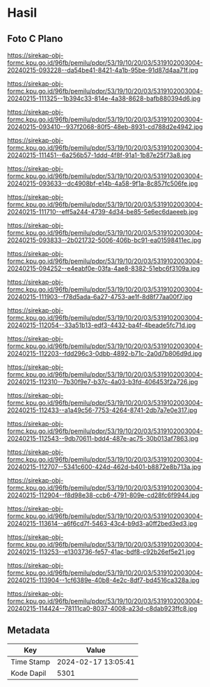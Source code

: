 # Hasil

## Foto C Plano

https://sirekap-obj-formc.kpu.go.id/96fb/pemilu/pdpr/53/19/10/20/03/5319102003004-20240215-093228--da54be41-8421-4a1b-95be-91d87d4aa71f.jpg

https://sirekap-obj-formc.kpu.go.id/96fb/pemilu/pdpr/53/19/10/20/03/5319102003004-20240215-111325--1b394c33-814e-4a38-8628-bafb880394d6.jpg

https://sirekap-obj-formc.kpu.go.id/96fb/pemilu/pdpr/53/19/10/20/03/5319102003004-20240215-093410--937f2068-80f5-48eb-8931-cd788d2e4942.jpg

https://sirekap-obj-formc.kpu.go.id/96fb/pemilu/pdpr/53/19/10/20/03/5319102003004-20240215-111451--6a256b57-1ddd-4f8f-91a1-1b87e25f73a8.jpg

https://sirekap-obj-formc.kpu.go.id/96fb/pemilu/pdpr/53/19/10/20/03/5319102003004-20240215-093633--dc4908bf-e14b-4a58-9f1a-8c857fc506fe.jpg

https://sirekap-obj-formc.kpu.go.id/96fb/pemilu/pdpr/53/19/10/20/03/5319102003004-20240215-111710--eff5a244-4739-4d34-be85-5e6ec6daeeeb.jpg

https://sirekap-obj-formc.kpu.go.id/96fb/pemilu/pdpr/53/19/10/20/03/5319102003004-20240215-093833--2b021732-5006-406b-bc91-ea01598411ec.jpg

https://sirekap-obj-formc.kpu.go.id/96fb/pemilu/pdpr/53/19/10/20/03/5319102003004-20240215-094252--e4eabf0e-03fa-4ae8-8382-51ebc6f3109a.jpg

https://sirekap-obj-formc.kpu.go.id/96fb/pemilu/pdpr/53/19/10/20/03/5319102003004-20240215-111903--f78d5ada-6a27-4753-ae1f-8d8f77aa00f7.jpg

https://sirekap-obj-formc.kpu.go.id/96fb/pemilu/pdpr/53/19/10/20/03/5319102003004-20240215-112054--33a51b13-edf3-4432-ba4f-4beade5fc71d.jpg

https://sirekap-obj-formc.kpu.go.id/96fb/pemilu/pdpr/53/19/10/20/03/5319102003004-20240215-112203--fdd296c3-0dbb-4892-b71c-2a0d7b806d9d.jpg

https://sirekap-obj-formc.kpu.go.id/96fb/pemilu/pdpr/53/19/10/20/03/5319102003004-20240215-112310--7b30f9e7-b37c-4a03-b3fd-406453f2a726.jpg

https://sirekap-obj-formc.kpu.go.id/96fb/pemilu/pdpr/53/19/10/20/03/5319102003004-20240215-112433--a1a49c56-7753-4264-8741-2db7a7e0e317.jpg

https://sirekap-obj-formc.kpu.go.id/96fb/pemilu/pdpr/53/19/10/20/03/5319102003004-20240215-112543--9db70611-bdd4-487e-ac75-30b013af7863.jpg

https://sirekap-obj-formc.kpu.go.id/96fb/pemilu/pdpr/53/19/10/20/03/5319102003004-20240215-112707--5341c600-424d-462d-b401-b8872e8b713a.jpg

https://sirekap-obj-formc.kpu.go.id/96fb/pemilu/pdpr/53/19/10/20/03/5319102003004-20240215-112904--f8d98e38-ccb6-4791-809e-cd28fc6f9944.jpg

https://sirekap-obj-formc.kpu.go.id/96fb/pemilu/pdpr/53/19/10/20/03/5319102003004-20240215-113614--a6f6cd7f-5463-43c4-b9d3-a0ff2bed3ed3.jpg

https://sirekap-obj-formc.kpu.go.id/96fb/pemilu/pdpr/53/19/10/20/03/5319102003004-20240215-113253--e1303736-fe57-41ac-bdf8-c92b26ef5e21.jpg

https://sirekap-obj-formc.kpu.go.id/96fb/pemilu/pdpr/53/19/10/20/03/5319102003004-20240215-113904--1cf6389e-40b8-4e2c-8df7-bd4516ca328a.jpg

https://sirekap-obj-formc.kpu.go.id/96fb/pemilu/pdpr/53/19/10/20/03/5319102003004-20240215-114424--78111ca0-8037-4008-a23d-c8dab923ffc8.jpg


## Metadata

| Key        | Value               |
| ---------- | ------------------- |
| Time Stamp | 2024-02-17 13:05:41 |
| Kode Dapil | 5301                |



